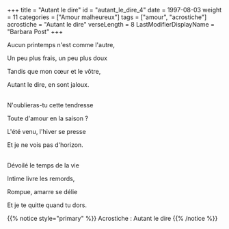 +++
title = "Autant le dire"
id = "autant_le_dire_4"
date = 1997-08-03
weight = 11
categories = ["Amour malheureux"]
tags = ["amour", "acrostiche"]
acrostiche = "Autant le dire"
verseLength = 8
LastModifierDisplayName = "Barbara Post"
+++

Aucun printemps n'est comme l'autre,

Un peu plus frais, un peu plus doux

Tandis que mon cœur et le vôtre,

Autant le dire, en sont jaloux.

 \
N'oublieras-tu cette tendresse

Toute d'amour en la saison ?

L'été venu, l'hiver se presse

Et je ne vois pas d'horizon.

 \
Dévoilé le temps de la vie

Intime livre les remords,

Rompue, amarre se délie

Et je te quitte quand tu dors.

{{% notice style="primary" %}}
Acrostiche : Autant le dire
{{% /notice %}}
